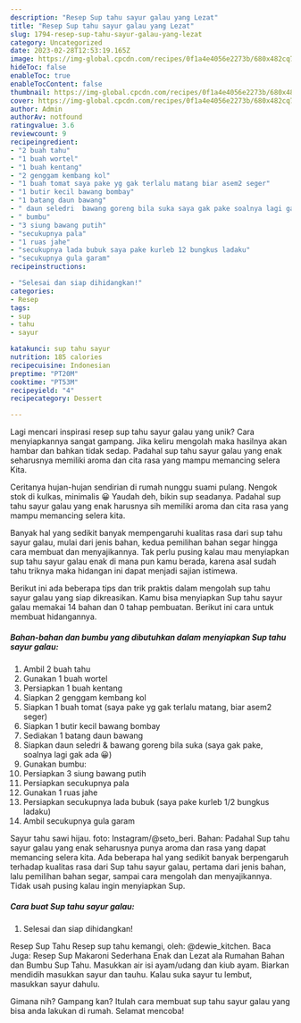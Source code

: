 ```yaml
---
description: "Resep Sup tahu sayur galau yang Lezat"
title: "Resep Sup tahu sayur galau yang Lezat"
slug: 1794-resep-sup-tahu-sayur-galau-yang-lezat
category: Uncategorized
date: 2023-02-28T12:53:19.165Z
image: https://img-global.cpcdn.com/recipes/0f1a4e4056e2273b/680x482cq70/sup-tahu-sayur-galau-foto-resep-utama.jpg
hideToc: false
enableToc: true
enableTocContent: false
thumbnail: https://img-global.cpcdn.com/recipes/0f1a4e4056e2273b/680x482cq70/sup-tahu-sayur-galau-foto-resep-utama.jpg
cover: https://img-global.cpcdn.com/recipes/0f1a4e4056e2273b/680x482cq70/sup-tahu-sayur-galau-foto-resep-utama.jpg
author: Admin
authorAv: notfound
ratingvalue: 3.6
reviewcount: 9
recipeingredient:
- "2 buah tahu"
- "1 buah wortel"
- "1 buah kentang"
- "2 genggam kembang kol"
- "1 buah tomat saya pake yg gak terlalu matang biar asem2 seger"
- "1 butir kecil bawang bombay"
- "1 batang daun bawang"
- " daun seledri  bawang goreng bila suka saya gak pake soalnya lagi gak ada "
- " bumbu"
- "3 siung bawang putih"
- "secukupnya pala"
- "1 ruas jahe"
- "secukupnya lada bubuk saya pake kurleb 12 bungkus ladaku"
- "secukupnya gula garam"
recipeinstructions:

- "Selesai dan siap dihidangkan!"
categories:
- Resep
tags:
- sup
- tahu
- sayur

katakunci: sup tahu sayur 
nutrition: 185 calories
recipecuisine: Indonesian
preptime: "PT20M"
cooktime: "PT53M"
recipeyield: "4"
recipecategory: Dessert

---
```





Lagi mencari inspirasi resep sup tahu sayur galau yang unik? Cara menyiapkannya sangat gampang. Jika keliru mengolah maka hasilnya akan hambar dan bahkan tidak sedap. Padahal sup tahu sayur galau yang enak seharusnya memiliki aroma dan cita rasa yang mampu memancing selera Kita.





Ceritanya hujan-hujan sendirian di rumah nunggu suami pulang. Nengok stok di kulkas, minimalis 😀 Yaudah deh, bikin sup seadanya. Padahal sup tahu sayur galau yang enak harusnya sih memiliki aroma dan cita rasa yang mampu memancing selera kita.

Banyak hal yang sedikit banyak mempengaruhi kualitas rasa dari sup tahu sayur galau, mulai dari jenis bahan, kedua pemilihan bahan segar hingga cara membuat dan menyajikannya. Tak perlu pusing kalau mau menyiapkan sup tahu sayur galau enak di mana pun kamu berada, karena asal sudah tahu triknya maka hidangan ini dapat menjadi sajian istimewa.






Berikut ini ada beberapa tips dan trik praktis dalam mengolah sup tahu sayur galau yang siap dikreasikan. Kamu bisa menyiapkan Sup tahu sayur galau memakai 14 bahan dan 0 tahap pembuatan. Berikut ini cara untuk membuat hidangannya.

<!--inarticleads1-->

##### Bahan-bahan dan bumbu yang dibutuhkan dalam menyiapkan Sup tahu sayur galau:

1. Ambil 2 buah tahu
1. Gunakan 1 buah wortel
1. Persiapkan 1 buah kentang
1. Siapkan 2 genggam kembang kol
1. Siapkan 1 buah tomat (saya pake yg gak terlalu matang, biar asem2 seger)
1. Siapkan 1 butir kecil bawang bombay
1. Sediakan 1 batang daun bawang
1. Siapkan  daun seledri &amp; bawang goreng bila suka (saya gak pake, soalnya lagi gak ada 😀)
1. Gunakan  bumbu:
1. Persiapkan 3 siung bawang putih
1. Persiapkan secukupnya pala
1. Gunakan 1 ruas jahe
1. Persiapkan secukupnya lada bubuk (saya pake kurleb 1/2 bungkus ladaku)
1. Ambil secukupnya gula garam


Sayur tahu sawi hijau. foto: Instagram/@seto_beri. Bahan: Padahal Sup tahu sayur galau yang enak seharusnya punya aroma dan rasa yang dapat memancing selera kita. Ada beberapa hal yang sedikit banyak berpengaruh terhadap kualitas rasa dari Sup tahu sayur galau, pertama dari jenis bahan, lalu pemilihan bahan segar, sampai cara mengolah dan menyajikannya. Tidak usah pusing kalau ingin menyiapkan Sup. 

<!--inarticleads2-->

##### Cara buat Sup tahu sayur galau:


1. Selesai dan siap dihidangkan!

Resep Sup Tahu Resep sup tahu kemangi, oleh: @dewie_kitchen. Baca Juga: Resep Sup Makaroni Sederhana Enak dan Lezat ala Rumahan Bahan dan Bumbu Sup Tahu. Masukkan air isi ayam/udang dan kiub ayam. Biarkan mendidih masukkan sayur dan tauhu. Kalau suka sayur tu lembut, masukkan sayur dahulu. 

Gimana nih? Gampang kan? Itulah cara membuat sup tahu sayur galau yang bisa anda lakukan di rumah. Selamat mencoba!
